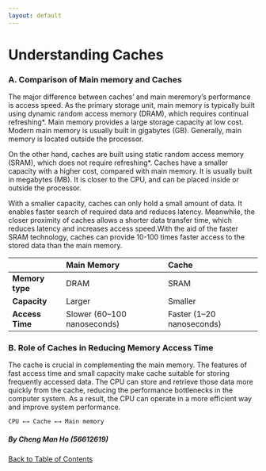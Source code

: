 ```yaml
---
layout: default
---
```


# Understanding Caches

### A. Comparison of Main memory and Caches
The major difference between caches’ and main meremory’s performance is access speed. As the primary storage unit, main memory is typically built using dynamic random access memory (DRAM), which requires continual refreshing*. Main memory provides a large storage capacity at low cost. Modern main memory is usually built in gigabytes (GB). Generally, main memory is located outside the processor.

On the other hand, caches are built using static random access memory (SRAM), which does not require refreshing*. Caches have a smaller capacity with a higher cost, compared with main memory. It is usually built in megabytes (MB). It is closer to the CPU, and can be placed inside or outside the processor.

With a smaller capacity, caches can only hold a small amount of data. It enables faster search of required data and reduces latency. Meanwhile, the closer proximity of caches allows a shorter data transfer time, which reduces latency and increases access speed.With the aid of the faster SRAM technology, caches can provide 10-100 times faster access to the stored data than the main memory.

| | **Main Memory** | **Cache** |
|:-------------|:------------------|:------|
| **Memory type** | DRAM | SRAM  |
| **Capacity** | Larger | Smaller  |
| **Access Time**| Slower (60–100 nanoseconds) | Faster (1–20 nanoseconds) |

### B. Role of Caches in Reducing Memory Access Time
The cache is crucial in complementing the main memory. The features of fast access time and small capacity make cache suitable for storing frequently accessed data. The CPU can store and retrieve those data more quickly from the cache, reducing the performance bottlenecks in the computer system. As a result, the CPU can operate in a more efficient way and improve system performance.
```
CPU ←→ Cache ←→ Main memory
```

##### By Cheng Man Ho (56612619)
[Back to Table of Contents](./table_of_contents.md)
